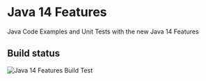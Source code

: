 # Java 14 Features

Java Code Examples and Unit Tests with the new Java 14 Features

## Build status

![Java 14 Features Build Test](https://github.com/jetrom/examples-java14/workflows/Java%2014%20Features%20Build/badge.svg)

